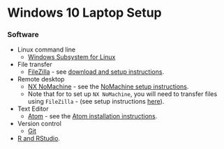 # Windows 10 Laptop Setup

### Software

- Linux command line
    + [Windows Subsystem for Linux](wsl_setup.md)
- File transfer
    + [FileZilla](https://filezilla-project.org/) - see [download and setup instructions](filezilla_instructions.pdf).
- Remote desktop
    + [NX NoMachine](https://www.nomachine.com/) - see the [NoMachine setup instructions](nomachine_setup.pdf).
    + Note that for to set up `NX NoMachine`, you will need to transfer files using `FileZilla` - (see setup instructions [here](filezilla_instructions.pdf)).
- Text Editor
    + [Atom](https://atom.io/) - see the [Atom installation instructions](atom_installation_instructions.md).
- Version control
    + [Git](git_setup.md)
- [R and RStudio](r_setup.md).
